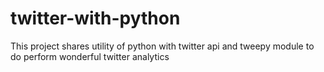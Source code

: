 # twitter-with-python
This project shares utility of python with twitter api and tweepy module to do perform wonderful twitter analytics
